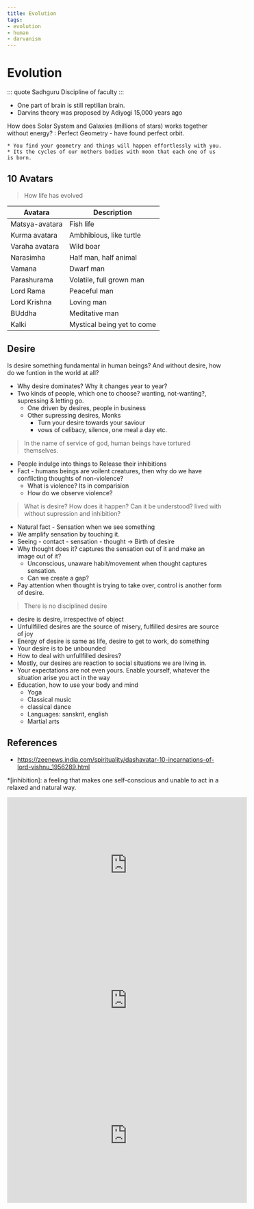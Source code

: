 ```yaml
---
title: Evolution
tags:
- evolution
- human
- darvanism
---
```


# Evolution

<TagLinks />

::: quote Sadhguru
Discipline of faculty
:::

* One part of brain is still reptilian brain.
* Darvins theory was proposed by Adiyogi 15,000 years ago

How does Solar System and Galaxies (millions of stars) works together without energy?
:   Perfect Geometry - have found perfect orbit.

    * You find your geometry and things will happen effortlessly with you.
    * Its the cycles of our mothers bodies with moon that each one of us is born.

## 10 Avatars

> How life has evolved

Avatara | Description
--------|--------------
Matsya-avatara | Fish life
Kurma avatara   | Ambhibious, like turtle
Varaha avatara  | Wild boar
Narasimha   | Half man, half animal
Vamana      | Dwarf man
Parashurama | Volatile, full grown man
Lord Rama   | Peaceful man
Lord Krishna  | Loving man
BUddha        | Meditative man
Kalki         | Mystical being yet to come

## Desire

Is desire something fundamental in human beings? And without desire, how do we funtion in the world at all?

* Why desire dominates? Why it changes year to year?
* Two kinds of people, which one to choose? wanting, not-wanting?, supressing & letting go.
  * One driven by desires, people in business
  * Other supressing desires, Monks
    * Turn your desire towards your saviour
    * vows of celibacy, silence, one meal a day etc.

> In the name of service of god, human beings have tortured themselves.

* People indulge into things to Release their inhibitions
* Fact - humans beings are voilent creatures, then why do we have conflicting thoughts of non-violence?
  * What is violence? Its in comparision
  * How do we observe violence?

> What is desire? How does it happen? Can it be understood?
> lived with without supression and inhibition?

* Natural fact - Sensation when we see something
* We amplify sensation by touching it.
* Seeing - contact - sensation - thought -> Birth of desire
* Why thought does it? captures the sensation out of it and make an image out of it?
  * Unconscious, unaware habit/movement when thought captures sensation.
  * Can we create a gap?
* Pay attention when thought is trying to take over, control is another form of desire.

> There is no disciplined desire

* desire is desire, irrespective of object
* Unfullfilled desires are the source of misery, fulfilled desires are source of joy
* Energy of desire is same as life, desire to get to work, do something
* Your desire is to be unbounded
* How to deal with unfullfilled desires?
* Mostly, our desires are reaction to social situations we are living in.
* Your expectations are not even yours. Enable yourself, whatever the situation arise you act in the way
* Education, how to use your body and mind
  * Yoga
  * Classical music
  * classical dance
  * Languages: sanskrit, english
  * Martial arts

## References

* https://zeenews.india.com/spirituality/dashavatar-10-incarnations-of-lord-vishnu_1956289.html

*[inhibition]: a feeling that makes one self-conscious and unable to act in a relaxed and natural way.

<iframe width="560" height="315" src="https://www.youtube.com/embed/JOk_0mUT_JU" frameborder="0" allow="accelerometer; autoplay; clipboard-write; encrypted-media; gyroscope; picture-in-picture" allowfullscreen></iframe>

<iframe width="560" height="315" src="https://www.youtube.com/embed/BNm5mZmvV20" frameborder="0" allow="accelerometer; autoplay; clipboard-write; encrypted-media; gyroscope; picture-in-picture" allowfullscreen></iframe>

<iframe width="560" height="315" src="https://www.youtube.com/embed/T1Uuu-mK79Q" frameborder="0" allow="accelerometer; autoplay; clipboard-write; encrypted-media; gyroscope; picture-in-picture" allowfullscreen></iframe>

<Footer />
